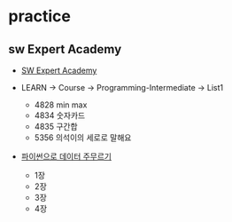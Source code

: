 # practice



## sw Expert Academy

* [SW Expert Academy](https://swexpertacademy.com/main/main.do)
* LEARN -> Course -> Programming-Intermediate ->  List1
  * 4828 min max
  * 4834 숫자카드
  * 4835 구간합
  * 5356 의석이의 세로로 말해요



* [파이썬으로 데이터 주무르기](https://github.com/jeongeun15/practice/tree/master/파이썬으로_데이터_주무르기)
  - 1장
  - 2장
  - 3장
  - 4장
